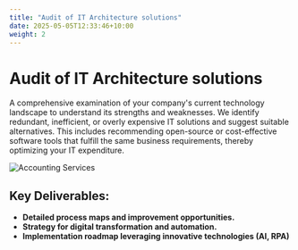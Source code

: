 ```yaml
---
title: "Audit of IT Architecture solutions"
date: 2025-05-05T12:33:46+10:00
weight: 2
---
```

# Audit of IT Architecture solutions
A comprehensive examination of your company's current technology landscape to understand its strengths and weaknesses. We identify redundant, inefficient, or overly expensive IT solutions and suggest suitable alternatives. This includes recommending open-source or cost-effective software tools that fulfill the same business requirements, thereby optimizing your IT expenditure.

![Accounting Services](/images/austin-distel-nGc5RT2HmF0-unsplash.jpg)

## Key Deliverables:
- **Detailed process maps and improvement opportunities.**
- **Strategy for digital transformation and automation.**
- **Implementation roadmap leveraging innovative technologies (AI, RPA)**

